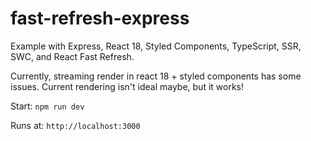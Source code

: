 # fast-refresh-express

Example with Express, React 18, Styled Components, TypeScript, SSR, SWC, and React Fast Refresh.

Currently, streaming render in react 18 + styled components has some issues. Current rendering isn't ideal maybe, but it works!

Start: `npm run dev`

Runs at: `http://localhost:3000`
